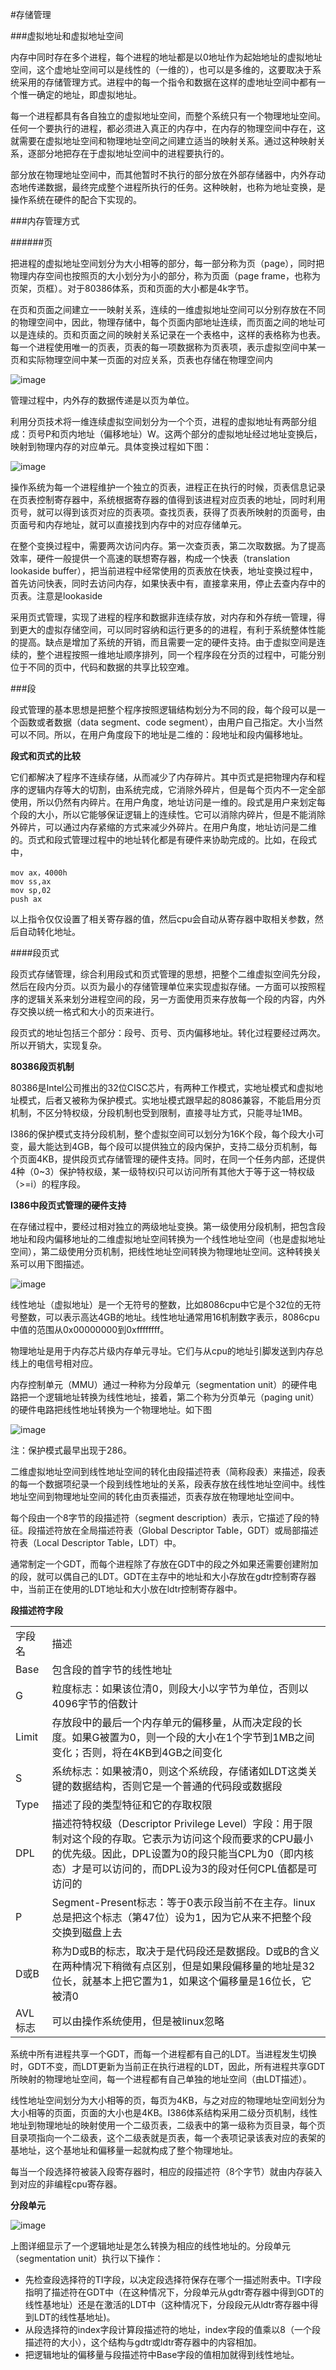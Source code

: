 #存储管理

###虚拟地址和虚拟地址空间

内存中同时存在多个进程，每个进程的地址都是以0地址作为起始地址的虚拟地址空间，这个虚地址空间可以是线性的（一维的），也可以是多维的，这要取决于系统采用的存储管理方式。进程中的每一个指令和数据在这样的虚地址空间中都有一个惟一确定的地址，即虚拟地址。

每一个进程都具有各自独立的虚拟地址空间，而整个系统只有一个物理地址空间。任何一个要执行的进程，都必须进入真正的内存中，在内存的物理空间中存在，这就需要在虚拟地址空间和物理地址空间之间建立适当的映射关系。通过这种映射关系，逐部分地把存在于虚拟地址空间中的进程要执行的。

部分放在物理地址空间中，而其他暂时不执行的部分放在外部存储器中，内外存动态地传递数据，最终完成整个进程所执行的任务。这种映射，也称为地址变换，是操作系统在硬件的配合下实现的。

###内存管理方式

######页

把进程的虚拟地址空间划分为大小相等的部分，每一部分称为页（page），同时把物理内存空间也按照页的大小划分为小的部分，称为页面（page frame，也称为页架，页框）。对于80386体系，页和页面的大小都是4k字节。

在页和页面之间建立一一映射关系，连续的一维虚拟地址空间可以分别存放在不同的物理空间中，因此，物理存储中，每个页面内部地址连续，而页面之间的地址可以是连续的。页和页面之间的映射关系记录在一个表格中，这样的表格称为也表。每一个进程使用唯一的页表，页表的每一项数据称为页表项，表示虚拟空间中某一页和实际物理空间中某一页面的对应关系，页表也存储在物理空间内

![image](https://github.com/dj99fei/study/blob/master/os/images/169C5A42-7A63-4EF7-B5F7-397E16A44424.png?raw=true)

管理过程中，内外存的数据传递是以页为单位。

利用分页技术将一维连续虚拟空间划分为一个个页，进程的虚拟地址有两部分组成：页号P和页内地址（偏移地址）W。这两个部分的虚拟地址经过地址变换后，映射到物理内存的对应单元。具体变换过程如下图：

![image](https://github.com/dj99fei/study/blob/master/os/images/169C5A42-7A63-4EF7-B5F7-397E16A44425.png?raw=true)

操作系统为每一个进程维护一个独立的页表，进程正在执行的时候，页表信息记录在页表控制寄存器中，系统根据寄存器的值得到该进程对应页表的地址，同时利用页号，就可以得到该页对应的页表项。查找页表，获得了页表所映射的页面号，由页面号和内存地址，就可以直接找到内存中的对应存储单元。

在整个变换过程中，需要两次访问内存。第一次查页表，第二次取数据。为了提高效率，硬件一般提供一个高速的联想寄存器，构成一个快表（translation lookaside buffer），把当前进程中经常使用的页表放在快表，地址变换过程中，首先访问快表，同时去访问内存，如果快表中有，直接拿来用，停止去查内存中的页表。注意是lookaside

采用页式管理，实现了进程的程序和数据非连续存放，对内存和外存统一管理，得到更大的虚拟存储空间，可以同时容纳和运行更多的的进程，有利于系统整体性能的提高。缺点是增加了系统的开销，而且需要一定的硬件支持。由于虚拟空间是连续的，整个进程按照一维地址顺序排列，同一个程序段在分页的过程中，可能分别位于不同的页中，代码和数据的共享比较空难。


###段

段式管理的基本思想是把整个程序按照逻辑结构划分为不同的段，每个段可以是一个函数或者数据（data segment、code segment），由用户自己指定。大小当然可以不同。所以，在用户角度段下的地址是二维的：段地址和段内偏移地址。

**段式和页式的比较**

它们都解决了程序不连续存储，从而减少了内存碎片。其中页式是把物理内存和程序的逻辑内存等大的切割，由系统完成，它消除外碎片，但是每个页内不一定全部使用，所以仍然有内碎片。在用户角度，地址访问是一维的。段式是用户来划定每个段的大小，所以它能够保证逻辑上的连续性。它可以消除内碎片，但是不能消除外碎片，可以通过内存紧缩的方式来减少外碎片。在用户角度，地址访问是二维的。页式和段式管理过程中的地址转化都是有硬件来协助完成的。比如，在段式中，

	mov ax，4000h
	mov ss,ax
	mov sp,02
	push ax

以上指令仅仅设置了相关寄存器的值，然后cpu会自动从寄存器中取相关参数，然后自动转化地址。 

####段页式

段页式存储管理，综合利用段式和页式管理的思想，把整个二维虚拟空间先分段，然后在段内分页。以页为最小的存储管理单位来实现虚拟存储。一方面可以按照程序的逻辑关系来划分进程空间的段，另一方面使用页来存放每一个段的内容，内外存交换以统一格式和大小的页来进行。

段页式的地址包括三个部分：段号、页号、页内偏移地址。转化过程要经过两次。所以开销大，实现复杂。

**80386段页机制**

80386是Intel公司推出的32位CISC芯片，有两种工作模式，实地址模式和虚拟地址模式，后者又被称为保护模式。实地址模式跟早起的8086兼容，不能启用分页机制，不区分特权级，分段机制也受到限制，直接寻址方式，只能寻址1MB。

I386的保护模式支持分段机制，整个虚拟空间可以划分为16K个段，每个段大小可变，最大能达到4GB，每个段可以提供独立的段内保护，支持二级分页机制，每个页面4KB，提供段页式存储管理的硬件支持。同时，在同一个任务内部，还提供4种（0~3）保护特权级，某一级特权i只可以访问所有其他大于等于这一特权级（>=i）的程序段。

**I386中段页式管理的硬件支持**

在存储过程中，要经过相对独立的两级地址变换。第一级使用分段机制，把包含段地址和段内偏移地址的二维虚拟地址空间转换为一个线性地址空间（也是虚拟地址空间），第二级使用分页机制，把线性地址空间转换为物理地址空间。这种转换关系可以用下图描述。

![image](https://github.com/dj99fei/study/blob/master/os/images/9B57F39B-619F-4833-9C62-B322BC853797.png?raw=true)

线性地址（虚拟地址）是一个无符号的整数，比如8086cpu中它是个32位的无符号整数，可以表示高达4GB的地址。线性地址通常用16机制数字表示，8086cpu中值的范围从0x00000000到0xffffffff。

物理地址是用于内存芯片级内存单元寻址。它们与从cpu的地址引脚发送到内存总线上的电信号相对应。

内存控制单元（MMU）通过一种称为分段单元（segmentation unit）的硬件电路把一个逻辑地址转换为线性地址，接着，第二个称为分页单元（paging unit）的硬件电路把线性地址转换为一个物理地址。如下图

![image](https://github.com/dj99fei/study/blob/master/os/images/AB45F47D-FCD2-493D-8CA3-D5B206B7091A.png?raw=true)

注：保护模式最早出现于286。

二维虚拟地址空间到线性地址空间的转化由段描述符表（简称段表）来描述，段表的每一个数据项纪录一个段到线性地址的关系，段表存放在线性地址空间中。线性地址空间到物理地址空间的转化由页表描述，页表存放在物理地址空间中。

每个段由一个8字节的段描述符（segment description）表示，它描述了段的特征。段描述符放在全局描述符表（Global Descriptor Table，GDT）或局部描述符表（Local Descriptor Table，LDT）中。

通常制定一个GDT，而每个进程除了存放在GDT中的段之外如果还需要创建附加的段，就可以偶自己的LDT。GDT在主存中的地址和大小存放在gdtr控制寄存器中，当前正在使用的LDT地址和大小放在ldtr控制寄存器中。

**段描述符字段**

<table>
<tr>
<td>字段名</td>
<td>描述</td>
</tr>
<tr>
<td>Base</td>
<td>包含段的首字节的线性地址</td>
</tr>
<tr>
<td>G</td>
<td>粒度标志：如果该位清0，则段大小以字节为单位，否则以4096字节的倍数计</td>
</tr>
<tr>
<td>Limit</td>
<td>存放段中的最后一个内存单元的偏移量，从而决定段的长度。如果G被置为0，则一个段的大小在1个字节到1MB之间变化；否则，将在4KB到4GB之间变化</td>
</tr>
<tr>
<td>S</td>
<td>系统标志：如果被清0，则这个系统段，存储诸如LDT这类关键的数据结构，否则它是一个普通的代码段或数据段</td>
</tr>
<tr>
<td>Type</td>
<td>描述了段的类型特征和它的存取权限</td>
</tr>
<tr>
<td>DPL</td>
<td>描述符特权级（Descriptor Privilege Level）字段：用于限制对这个段的存取。它表示为访问这个段而要求的CPU最小的优先级。因此，DPL设置为0的段只能当CPL为0（即内核态）才是可以访问的，而DPL设为3的段对任何CPL值都是可访问的</td>
</tr>
<tr>
<td>P</td>
<td>Segment-Present标志：等于0表示段当前不在主存。linux总是把这个标志（第47位）设为1，因为它从来不把整个段交换到磁盘上去</td>
</tr>
<tr>
<td>D或B</td>
<td>称为D或B的标志，取决于是代码段还是数据段。D或B的含义在两种情况下稍微有点区别，但是如果段偏移量的地址是32位长，就基本上把它置为1，如果这个偏移量是16位长，它被清0</td>
</tr>
<tr>
<td>AVL标志</td>
<td>可以由操作系统使用，但是被linux忽略</td>
</tr>
</table>

系统中所有进程共享一个GDT，而每一个进程都有自己的LDT。当进程发生切换时，GDT不变，而LDT更新为当前正在执行进程的LDT，因此，所有进程共享GDT所映射的物理地址空间，每一个进程都有自己单独的地址空间（由LDT描述）。

线性地址空间划分为大小相等的页，每页为4KB，与之对应的物理地址空间划分为大小相等的页面，页面的大小也是4KB。I386体系结构采用二级分页机制，线性地址到物理地址的映射使用一个二级页表，二级表中的第一级称为页目录，每个页目录项指向一个二级表，这个二级表就是页表，每一个表项记录该表对应的表架的基地址，这个基地址和偏移量一起就构成了整个物理地址。

每当一个段选择符被装入段寄存器时，相应的段描述符（8个字节）就由内存装入到对应的非编程cpu寄存器。


**分段单元**

![image](https://github.com/dj99fei/study/blob/master/os/images/194F7065-18F8-45D7-810F-59665397170A.png?raw=true)

上图详细显示了一个逻辑地址是怎么转换为相应的线性地址的。分段单元（segmentation unit）执行以下操作：

* 先检查段选择符的TI字段，以决定段选择符保存在哪个一描述附表中。TI字段指明了描述符在GDT中（在这种情况下，分段单元从gdtr寄存器中得到GDT的线性基地址）还是在激活的LDT中（这种情况下，分段段元从ldtr寄存器中得到LDT的线性基地址)。
* 从段选择符的index字段计算段描述符的地址，index字段的值乘以8（一个段描述符的大小），这个结构与gdtr或ldtr寄存器中的内容相加。
* 把逻辑地址的偏移量与段描述符中Base字段的值相加就得到线性地址。
